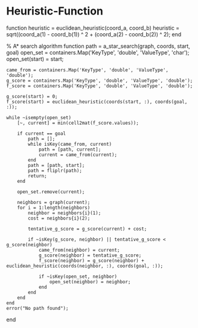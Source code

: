 # Heuristic-Function
function heuristic = euclidean_heuristic(coord_a, coord_b)
    heuristic = sqrt((coord_a(1) - coord_b(1)) ^ 2 + (coord_a(2) - coord_b(2)) ^ 2);
end
 
% A* search algorithm
function path = a_star_search(graph, coords, start, goal)
    open_set = containers.Map('KeyType', 'double', 'ValueType', 'char');
    open_set(start) = start;
 
    came_from = containers.Map('KeyType', 'double', 'ValueType', 'double');
    g_score = containers.Map('KeyType', 'double', 'ValueType', 'double');
    f_score = containers.Map('KeyType', 'double', 'ValueType', 'double');
 
    g_score(start) = 0;
    f_score(start) = euclidean_heuristic(coords(start, :), coords(goal, :));
 
    while ~isempty(open_set)
        [~, current] = min(cell2mat(f_score.values));
 
        if current == goal
            path = [];
            while isKey(came_from, current)
                path = [path, current];
                current = came_from(current);
            end
            path = [path, start];
            path = fliplr(path);
            return;
        end
 
        open_set.remove(current);
 
        neighbors = graph(current);
        for i = 1:length(neighbors)
            neighbor = neighbors{i}(1);
            cost = neighbors{i}(2);
 
            tentative_g_score = g_score(current) + cost;
 
            if ~isKey(g_score, neighbor) || tentative_g_score < g_score(neighbor)
                came_from(neighbor) = current;
                g_score(neighbor) = tentative_g_score;
                f_score(neighbor) = g_score(neighbor) + euclidean_heuristic(coords(neighbor, :), coords(goal, :));
 
                if ~isKey(open_set, neighbor)
                    open_set(neighbor) = neighbor;
                end
            end
        end
    end
    error("No path found");
end
